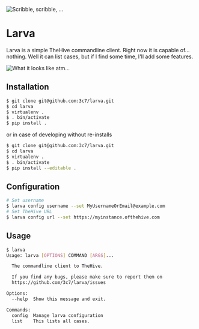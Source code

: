 ![Scribble, scribble, ...](https://s1.postimg.org/9s5e902q7/DSC00566.png)

# Larva

Larva is a simple TheHive commandline client. Right now it is capable of... nothing. Well it can list cases, but if I find some time, I'll add some features.

![What it looks like atm...](https://s4.postimg.org/77nconswt/Screenshot_from_2017-07-06_20.56.56.png)
## Installation
```bash
$ git clone git@github.com:3c7/larva.git
$ cd larva
$ virtualenv .
$ . bin/activate 
$ pip install .
```

or in case of developing without re-installs

```bash
$ git clone git@github.com:3c7/larva.git
$ cd larva
$ virtualenv .
$ . bin/activate
$ pip install --editable .
```
## Configuration
```bash
# Set username
$ larva config username --set MyUsernameOrEmail@example.com
# Set TheHive URL
$ larva config url --set https://myinstance.ofthehive.com
```

## Usage
```bash
$ larva
Usage: larva [OPTIONS] COMMAND [ARGS]...

  The commandline client to TheHive.

  If you find any bugs, please make sure to report them on
  https://github.com/3c7/larva/issues

Options:
  --help  Show this message and exit.

Commands:
  config  Manage larva configuration
  list    This lists all cases.
```
